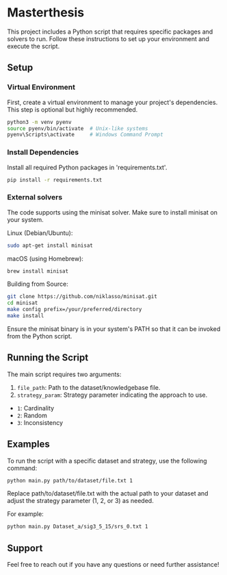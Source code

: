 # Masterthesis

This project includes a Python script that requires specific packages and solvers to run. Follow these instructions to set up your environment and execute the script.

## Setup

### Virtual Environment

First, create a virtual environment to manage your project's dependencies. This step is optional but highly recommended.

```bash
python3 -m venv pyenv
source pyenv/bin/activate  # Unix-like systems
pyenv\Scripts\activate     # Windows Command Prompt
```

### Install Dependencies

Install all required Python packages in 'requirements.txt'.

```bash
pip install -r requirements.txt
```

### External solvers

The code supports using the minisat solver. Make sure to install minisat on your system.

Linux (Debian/Ubuntu):

```bash
sudo apt-get install minisat
```

macOS (using Homebrew):

```bash
brew install minisat
```

Building from Source:

```bash
git clone https://github.com/niklasso/minisat.git
cd minisat
make config prefix=/your/preferred/directory
make install
```

Ensure the minisat binary is in your system's PATH so that it can be invoked from the Python script.

## Running the Script

The main script requires two arguments:

1. `file_path`: Path to the dataset/knowledgebase file.
2. `strategy_param`: Strategy parameter indicating the approach to use.

- `1`: Cardinality
- `2`: Random
- `3`: Inconsistency

## Examples

To run the script with a specific dataset and strategy, use the following command:

```bash
python main.py path/to/dataset/file.txt 1
```

Replace path/to/dataset/file.txt with the actual path to your dataset and adjust the strategy parameter (1, 2, or 3) as needed.

For example:

```bash
python main.py Dataset_a/sig3_5_15/srs_0.txt 1
```

## Support

Feel free to reach out if you have any questions or need further assistance!
